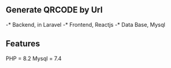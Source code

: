 ## Generate QRCODE by Url
-* Backend, in Laravel
-* Frontend, Reactjs
-* Data Base, Mysql

## Features
PHP = 8.2
Mysql = 7.4